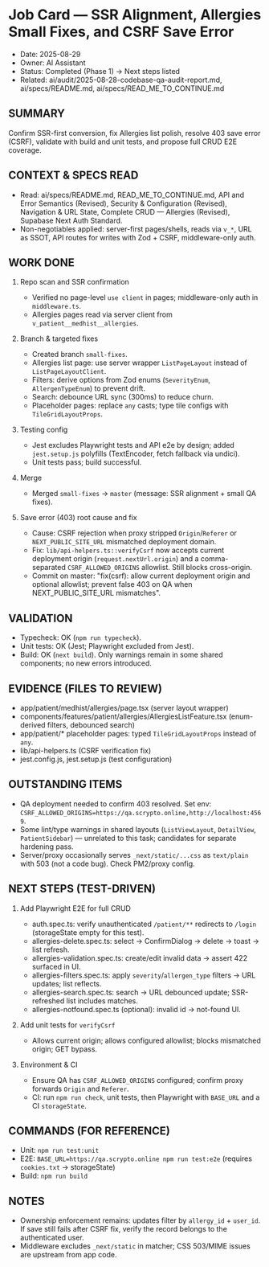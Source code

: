 # Job Card — SSR Alignment, Allergies Small Fixes, and CSRF Save Error

- Date: 2025-08-29
- Owner: AI Assistant
- Status: Completed (Phase 1) → Next steps listed
- Related: ai/audit/2025-08-28-codebase-qa-audit-report.md, ai/specs/README.md, ai/specs/READ_ME_TO_CONTINUE.md

## SUMMARY
Confirm SSR-first conversion, fix Allergies list polish, resolve 403 save error (CSRF), validate with build and unit tests, and propose full CRUD E2E coverage.

## CONTEXT & SPECS READ
- Read: ai/specs/README.md, READ_ME_TO_CONTINUE.md, API and Error Semantics (Revised), Security & Configuration (Revised), Navigation & URL State, Complete CRUD — Allergies (Revised), Supabase Next Auth Standard.
- Non-negotiables applied: server-first pages/shells, reads via `v_*`, URL as SSOT, API routes for writes with Zod + CSRF, middleware-only auth.

## WORK DONE
1) Repo scan and SSR confirmation
   - Verified no page-level `use client` in pages; middleware-only auth in `middleware.ts`.
   - Allergies pages read via server client from `v_patient__medhist__allergies`.

2) Branch & targeted fixes
   - Created branch `small-fixes`.
   - Allergies list page: use server wrapper `ListPageLayout` instead of `ListPageLayoutClient`.
   - Filters: derive options from Zod enums (`SeverityEnum`, `AllergenTypeEnum`) to prevent drift.
   - Search: debounce URL sync (300ms) to reduce churn.
   - Placeholder pages: replace `any` casts; type tile configs with `TileGridLayoutProps`.

3) Testing config
   - Jest excludes Playwright tests and API e2e by design; added `jest.setup.js` polyfills (TextEncoder, fetch fallback via undici).
   - Unit tests pass; build successful.

4) Merge
   - Merged `small-fixes` → `master` (message: SSR alignment + small QA fixes).

5) Save error (403) root cause and fix
   - Cause: CSRF rejection when proxy stripped `Origin`/`Referer` or `NEXT_PUBLIC_SITE_URL` mismatched deployment domain.
   - Fix: `lib/api-helpers.ts::verifyCsrf` now accepts current deployment origin (`request.nextUrl.origin`) and a comma-separated `CSRF_ALLOWED_ORIGINS` allowlist. Still blocks cross-origin.
   - Commit on master: "fix(csrf): allow current deployment origin and optional allowlist; prevent false 403 on QA when NEXT_PUBLIC_SITE_URL mismatches".

## VALIDATION
- Typecheck: OK (`npm run typecheck`).
- Unit tests: OK (Jest; Playwright excluded from Jest).
- Build: OK (`next build`). Only warnings remain in some shared components; no new errors introduced.

## EVIDENCE (FILES TO REVIEW)
- app/patient/medhist/allergies/page.tsx (server layout wrapper)
- components/features/patient/allergies/AllergiesListFeature.tsx (enum-derived filters, debounced search)
- app/patient/* placeholder pages: typed `TileGridLayoutProps` instead of `any`.
- lib/api-helpers.ts (CSRF verification fix)
- jest.config.js, jest.setup.js (test configuration)

## OUTSTANDING ITEMS
- QA deployment needed to confirm 403 resolved. Set env: `CSRF_ALLOWED_ORIGINS=https://qa.scrypto.online,http://localhost:4569`.
- Some lint/type warnings in shared layouts (`ListViewLayout`, `DetailView`, `PatientSidebar`) — unrelated to this task; candidates for separate hardening pass.
- Server/proxy occasionally serves `_next/static/...css` as `text/plain` with 503 (not a code bug). Check PM2/proxy config.

## NEXT STEPS (TEST-DRIVEN)
1) Add Playwright E2E for full CRUD
   - auth.spec.ts: verify unauthenticated `/patient/**` redirects to `/login` (storageState empty for this test).
   - allergies-delete.spec.ts: select → ConfirmDialog → delete → toast → list refresh.
   - allergies-validation.spec.ts: create/edit invalid data → assert 422 surfaced in UI.
   - allergies-filters.spec.ts: apply `severity`/`allergen_type` filters → URL updates; list reflects.
   - allergies-search.spec.ts: search → URL debounced update; SSR-refreshed list includes matches.
   - allergies-notfound.spec.ts (optional): invalid id → not-found UI.

2) Add unit tests for `verifyCsrf`
   - Allows current origin; allows configured allowlist; blocks mismatched origin; GET bypass.

3) Environment & CI
   - Ensure QA has `CSRF_ALLOWED_ORIGINS` configured; confirm proxy forwards `Origin` and `Referer`.
   - CI: run `npm run check`, unit tests, then Playwright with `BASE_URL` and a CI `storageState`.

## COMMANDS (FOR REFERENCE)
- Unit: `npm run test:unit`
- E2E: `BASE_URL=https://qa.scrypto.online npm run test:e2e` (requires `cookies.txt` → storageState)
- Build: `npm run build`

## NOTES
- Ownership enforcement remains: updates filter by `allergy_id` + `user_id`. If save still fails after CSRF fix, verify the record belongs to the authenticated user.
- Middleware excludes `_next/static` in matcher; CSS 503/MIME issues are upstream from app code.

